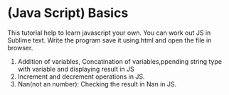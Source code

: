 # (Java Script) Basics
This tutorial help to learn javascript your own. You can work out JS in Sublime text. Write the program save it using.html and open the file in browser. 

1. Addition of variables, Concatination of variables,ppending string type with variable  and displaying result in JS
2. Increment and decrement operations in JS.
3. Nan(not an number): Checking the result in Nan in JS.
